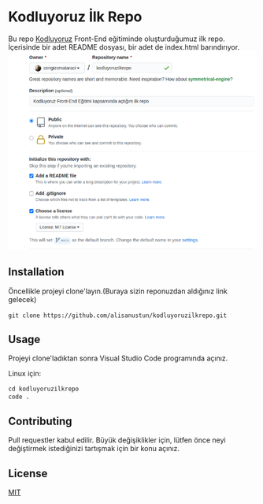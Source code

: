 # Kodluyoruz İlk Repo
Bu repo [Kodluyoruz](https://www.kodluyoruz.org) Front-End eğitiminde oluşturduğumuz ilk repo. İçerisinde bir adet README dosyası, bir adet de index.html barındırıyor.
![](https://github.com/Kodluyoruz/taskforce/blob/main/git/odev1/figures/github.png)

## Installation
Öncellikle projeyi clone'layın.(Buraya sizin reponuzdan aldığınız link gelecek)  

`git clone https://github.com/alisanustun/kodluyoruzilkrepo.git`

## Usage
Projeyi clone'ladıktan sonra Visual Studio Code programında açınız.  

Linux için: 
```
cd kodluyoruzilkrepo
code .
``` 
## Contributing 
Pull requestler kabul edilir. Büyük değişiklikler için, lütfen önce neyi değiştirmek istediğinizi tartışmak için bir konu açınız.

## License
[MIT](https://choosealicense.com/licenses/mit/)
